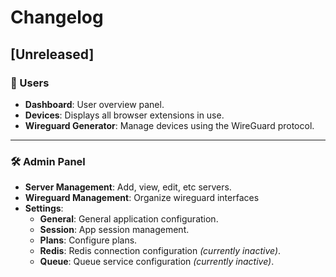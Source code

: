 # Changelog

## [Unreleased]

### 👤 Users

-   **Dashboard**: User overview panel.
-   **Devices**: Displays all browser extensions in use.
-   **Wireguard Generator**: Manage devices using the WireGuard protocol.   
---

### 🛠️ Admin Panel

-   **Server Management**: Add, view, edit, etc servers.
-   **Wireguard Management**: Organize wireguard interfaces   
-   **Settings**:
    -   **General**: General application configuration.
    -   **Session**: App session management.
    -   **Plans**: Configure plans.
    -   **Redis**: Redis connection configuration *(currently inactive)*.
    -   **Queue**: Queue service configuration *(currently inactive)*.
